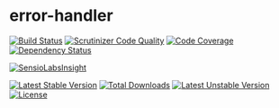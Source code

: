 error-handler
=============

[![Build Status](https://travis-ci.org/prgTW/error-handler.svg?branch=master)](https://travis-ci.org/prgTW/error-handler)
[![Scrutinizer Code Quality](https://scrutinizer-ci.com/g/prgTW/error-handler/badges/quality-score.png?b=master)](https://scrutinizer-ci.com/g/prgTW/error-handler/?branch=master)
[![Code Coverage](https://scrutinizer-ci.com/g/prgTW/error-handler/badges/coverage.png?b=master)](https://scrutinizer-ci.com/g/prgTW/error-handler/?branch=master)
[![Dependency Status](https://www.versioneye.com/user/projects/537b58ff14c1580fc0000050/badge.svg)](https://www.versioneye.com/user/projects/537b58ff14c1580fc0000050)

[![SensioLabsInsight](https://insight.sensiolabs.com/projects/1b22866a-ef0e-40c0-81a9-ca79d0b083d8/big.png)](https://insight.sensiolabs.com/projects/1b22866a-ef0e-40c0-81a9-ca79d0b083d8)

[![Latest Stable Version](https://poser.pugx.org/prgtw/error-handler/v/stable.png)](https://packagist.org/packages/prgtw/error-handler)
[![Total Downloads](https://poser.pugx.org/prgtw/error-handler/downloads.png)](https://packagist.org/packages/prgtw/error-handler)
[![Latest Unstable Version](https://poser.pugx.org/prgtw/error-handler/v/unstable.png)](https://packagist.org/packages/prgtw/error-handler)
[![License](https://poser.pugx.org/prgtw/error-handler/license.png)](https://packagist.org/packages/prgtw/error-handler)
